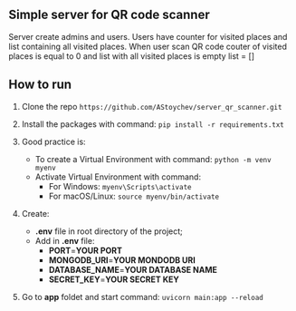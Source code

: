 ## Simple server for QR code scanner

Server create admins and users. Users have counter for visited places and list containing all visited places. When user scan QR code couter of visited places is equal to 0 and list with all visited places is empty list = []


## How to run

1. Clone the repo `https://github.com/AStoychev/server_qr_scanner.git`

2. Install the packages with command: `pip install -r requirements.txt`

3. Good practice is: 
    * To create a Virtual Environment with command: `python -m venv myenv`
    * Activate Virtual Environment with command:
        - For Windows: `myenv\Scripts\activate`
        - For macOS/Linux: `source myenv/bin/activate`

4. Create: 
    * **.env** file in root directory of the project;
    * Add in **.env** file:
        - **PORT**=**YOUR PORT**
        - **MONGODB_URI**=**YOUR MONDODB URI**
        - **DATABASE_NAME**=**YOUR DATABASE NAME**
        - **SECRET_KEY**=**YOUR SECRET KEY**
        
5. Go to **app** foldet and start command: `uvicorn main:app --reload`